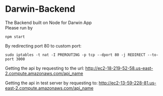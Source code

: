 # Darwin-Backend
The Backend built on Node for Darwin App  
Please run by  
```
npm start
```
By redirecting port 80 to custom port:
```
sudo iptables -t nat -I PREROUTING -p tcp --dport 80 -j REDIRECT --to-port 3000
```
Getting the api by requesting to the url: http://ec2-18-219-52-58.us-east-2.compute.amazonaws.com/api_name

Getting the api in test server by requesting to: http://ec2-13-59-228-81.us-east-2.compute.amazonaws.com/api_name
